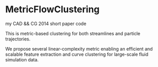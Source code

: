 # MetricFlowClustering
my CAD &amp;&amp; CG 2014 short paper code

This is metric-based clustering for both streamlines and particle trajectories.

We propose several linear-complexity metric enabling an efficient and scalable feature extraction and curve clustering for large-scale fluid simulation data.

